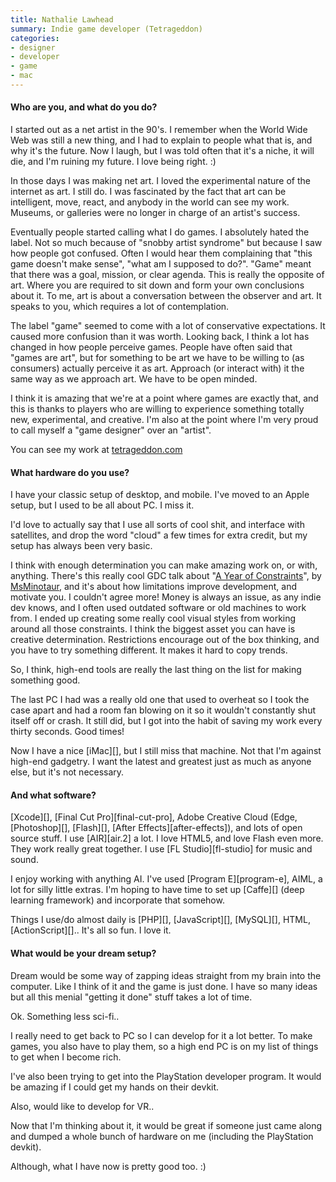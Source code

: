 ```yaml
---
title: Nathalie Lawhead
summary: Indie game developer (Tetrageddon)
categories:
- designer
- developer
- game
- mac
---
```


#### Who are you, and what do you do?

I started out as a net artist in the 90's. I remember when the World Wide Web was still a new thing, and I had to explain to people what that is, and why it's the future. Now I laugh, but I was told often that it's a niche, it will die, and I'm ruining my future. I love being right. :)

In those days I was making net art. I loved the experimental nature of the internet as art. I still do. I was fascinated by the fact that art can be intelligent, move, react, and anybody in the world can see my work. Museums, or galleries were no longer in charge of an artist's success.

Eventually people started calling what I do games. I absolutely hated the label. Not so much because of "snobby artist syndrome" but because I saw how people got confused. Often I would hear them complaining that "this game doesn't make sense", "what am I supposed to do?". "Game" meant that there was a goal, mission, or clear agenda. This is really the opposite of art. Where you are required to sit down and form your own conclusions about it. To me, art is about a conversation between the observer and art. It speaks to you, which requires a lot of contemplation.

The label "game" seemed to come with a lot of conservative expectations. It caused more confusion than it was worth.
Looking back, I think a lot has changed in how people perceive games. People have often said that "games are art", but for something to be art we have to be willing to (as consumers) actually perceive it as art. Approach (or interact with) it the same way as we approach art. We have to be open minded.

I think it is amazing that we're at a point where games are exactly that, and this is thanks to players who are willing to experience something totally new, experimental, and creative. I'm also at the point where I'm very proud to call myself a "game designer" over an "artist".

You can see my work at [tetrageddon.com](http://tetrageddon.com/ "Nathalie's website.")

#### What hardware do you use?

I have your classic setup of desktop, and mobile. I've moved to an Apple setup, but I used to be all about PC. I miss it.

I'd love to actually say that I use all sorts of cool shit, and interface with satellites, and drop the word "cloud" a few times for extra credit, but my setup has always been very basic.

I think with enough determination you can make amazing work on, or with, anything. There's this really cool GDC talk about "[A Year of Constraints](http://gdcvault.com/play/1021758/A-Year-of-Constraints-How "MsMinotaur's GDC talk about development constraints.")", by [MsMinotaur](http://msminotaur.com/ "MsMinotaur's website."), and it's about how limitations improve development, and motivate you. I couldn't agree more! Money is always an issue, as any indie dev knows, and I often used outdated software or old machines to work from. I ended up creating some really cool visual styles from working around all those constraints. I think the biggest asset you can have is creative determination. Restrictions encourage out of the box thinking, and you have to try something different. It makes it hard to copy trends.

So, I think, high-end tools are really the last thing on the list for making something good.

The last PC I had was a really old one that used to overheat so I took the case apart and had a room fan blowing on it so it wouldn't constantly shut itself off or crash. It still did, but I got into the habit of saving my work every thirty seconds. Good times!

Now I have a nice [iMac][], but I still miss that machine. Not that I'm against high-end gadgetry. I want the latest and greatest just as much as anyone else, but it's not necessary.

#### And what software?

[Xcode][], [Final Cut Pro][final-cut-pro], Adobe Creative Cloud (Edge, [Photoshop][], [Flash][], [After Effects][after-effects]), and lots of open source stuff. I use [AIR][air.2] a lot. I love HTML5, and love Flash even more. They work really great together. I use [FL Studio][fl-studio] for music and sound.

I enjoy working with anything AI. I've used [Program E][program-e], AIML, a lot for silly little extras. I'm hoping to have time to set up [Caffe][] (deep learning framework) and incorporate that somehow.

Things I use/do almost daily is [PHP][], [JavaScript][], [MySQL][], HTML, [ActionScript][].. It's all so fun. I love it.

#### What would be your dream setup?

Dream would be some way of zapping ideas straight from my brain into the computer. Like I think of it and the game is just done. I have so many ideas but all this menial "getting it done" stuff takes a lot of time.

Ok. Something less sci-fi..

I really need to get back to PC so I can develop for it a lot better. To make games, you also have to play them, so a high end PC is on my list of things to get when I become rich.

I've also been trying to get into the PlayStation developer program. It would be amazing if I could get my hands on their devkit.

Also, would like to develop for VR..

Now that I'm thinking about it, it would be great if someone just came along and dumped a whole bunch of hardware on me (including the PlayStation devkit).

Although, what I have now is pretty good too. :)